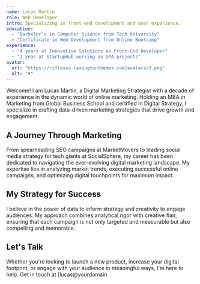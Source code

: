 ```yaml
---
name: Lucas Martin
role: Web Developer
intro: Specializing in front-end development and user experience.
education:
  - "Bachelor's in Computer Science from Tech University"
  - "Certificate in Web Development from Online Bootcamp"
experience:
  - "4 years at Innovative Solutions as Front-End Developer"
  - "1 year at StartupHub working on SPA projects"
avatar:
  url: "https://riflesso.lexingtonthemes.com/avatars/3.png"
  alt: "#"
---
```


Welcome! I am Lucas Martin, a Digital Marketing Strategist with a decade of experience in the dynamic world of online marketing. Holding an MBA in Marketing from Global Business School and certified in Digital Strategy, I specialize in crafting data-driven marketing strategies that drive growth and engagement.

## A Journey Through Marketing

From spearheading SEO campaigns at MarketMovers to leading social media strategy for tech giants at SocialSphere, my career has been dedicated to navigating the ever-evolving digital marketing landscape. My expertise lies in analyzing market trends, executing successful online campaigns, and optimizing digital touchpoints for maximum impact.

## My Strategy for Success

I believe in the power of data to inform strategy and creativity to engage audiences. My approach combines analytical rigor with creative flair, ensuring that each campaign is not only targeted and measurable but also compelling and memorable.

## Let's Talk

Whether you're looking to launch a new product, increase your digital footprint, or engage with your audience in meaningful ways, I'm here to help. Get in touch at [lucas@yourdomain
